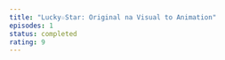 ```yaml
---
title: "Lucky☆Star: Original na Visual to Animation"
episodes: 1
status: completed
rating: 9
---
```

